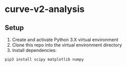 # curve-v2-analysis

## Setup
1. Create and activate Python 3.X virtual environment
2. Clone this repo into the virtual environment directory
3. Install dependencies:
```
pip3 install scipy matplotlib numpy
```
